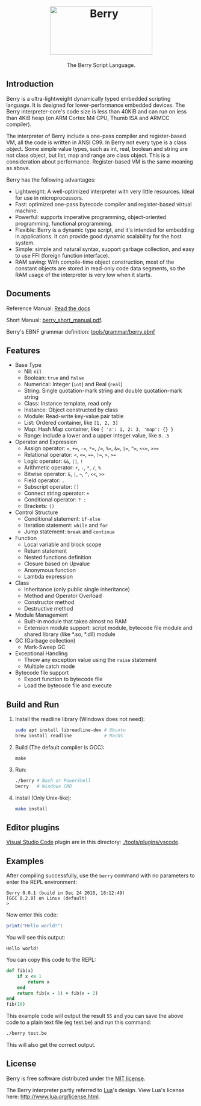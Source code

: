 <p align="center">
  <h1 align="center">
    <img src="https://gitee.com/mirrors/Berry/raw/master/berry-logo.png" alt="Berry" width=272 height=128>
  </h1>
  <p align="center">The Berry Script Language.</p>
</p>

## Introduction

Berry is a ultra-lightweight dynamically typed embedded scripting language. It is designed for lower-performance embedded devices. The Berry interpreter-core's code size is less than 40KiB and can run on less than 4KiB heap (on ARM Cortex M4 CPU, Thumb ISA and ARMCC compiler).

The interpreter of Berry include a one-pass compiler and register-based VM, all the code is written in ANSI C99. In Berry not every type is a class object. Some simple value types, such as int, real, boolean and string are not class object, but list, map and range are class object. This is a consideration about performance. 
Register-based VM is the same meaning as above.

Berry has the following advantages:

* Lightweight: A well-optimized interpreter with very little resources. Ideal for use in microprocessors.
* Fast: optimized one-pass bytecode compiler and register-based virtual machine.
* Powerful: supports imperative programming, object-oriented programming, functional programming.
* Flexible: Berry is a dynamic type script, and it's intended for embedding in applications. It can provide good dynamic scalability for the host system.
* Simple: simple and natural syntax, support garbage collection, and easy to use FFI (foreign function interface).
* RAM saving: With compile-time object construction, most of the constant objects are stored in read-only code data segments, so the RAM usage of the interpreter is very low when it starts.

## Documents

Reference Manual: [Read the docs](https://berry.readthedocs.io/)

Short Manual: [berry_short_manual.pdf](https://github.com/berry-lang/berry_doc/blob/master/pdf/berry_short_manual.pdf).

Berry's EBNF grammar definition: [tools/grammar/berry.ebnf](./tools/grammar/berry.ebnf)

## Features

* Base Type
  * Nil: `nil`
  * Boolean: `true` and `false`
  * Numerical: Integer (`int`) and Real (`real`)
  * String: Single quotation-mark string and double quotation-mark string
  * Class: Instance template, read only
  * Instance: Object constructed by class
  * Module: Read-write key-value pair table
  * List: Ordered container, like `[1, 2, 3]`
  * Map: Hash Map container, like `{ 'a': 1, 2: 3, 'map': {} }`
  * Range: include a lower and a upper integer value, like `0..5`
* Operator and Expression
  * Assign operator: `=`, `+=`, `-=`, `*=`, `/=`, `%=`, `&=`, `|=`, `^=`, `<<=`, `>>=`
  * Relational operator: `<`, `<=`, `==`, `!=`, `>`, `>=`
  * Logic operator: `&&`, `||`, `!`
  * Arithmetic operator: `+`, `-`, `*`, `/`, `%`
  * Bitwise operator: `&`, `|`, `~`, `^`, `<<`, `>>`
  * Field operator: `.`
  * Subscript operator: `[]`
  * Connect string operator: `+`
  * Conditional operator: `? :`
  * Brackets: `()`
* Control Structure
  * Conditional statement: `if-else`
  * Iteration statement: `while` and `for`
  * Jump statement: `break` and `continue`
* Function
  * Local variable and block scope
  * Return statement
  * Nested functions definition
  * Closure based on Upvalue
  * Anonymous function
  * Lambda expression
* Class
  * Inheritance (only public single inheritance)
  * Method and Operator Overload
  * Constructor method
  * Destructive method
* Module Management
  * Built-in module that takes almost no RAM
  * Extension module support: script module, bytecode file module and shared library (like *.so, *.dll) module
* GC (Garbage collection)
  * Mark-Sweep GC
* Exceptional Handling
  * Throw any exception value using the `raise` statement
  * Multiple catch mode
* Bytecode file support
  * Export function to bytecode file
  * Load the bytecode file and execute

## Build and Run

1. Install the readline library (Windows does not need):

   ``` bash
   sudo apt install libreadline-dev # Ubuntu
   brew install readline            # MacOS
   ```

2. Build (The default compiler is GCC):

   ```
   make
   ```

3. Run:

   ``` bash
   ./berry # Bash or PowerShell
   berry   # Windows CMD
   ```

4. Install (Only Unix-like):

   ``` bash
   make install
   ```

## Editor plugins

[Visual Studio Code](https://code.visualstudio.com/) plugin are in this directory: [./tools/plugins/vscode](./tools/plugins/vscode).

## Examples

After compiling successfully, use the `berry` command with no parameters to enter the REPL environment:
```
Berry 0.0.1 (build in Dec 24 2018, 18:12:49)
[GCC 8.2.0] on Linux (default)
>
```

Now enter this code:

``` lua
print("Hello world!")
```

You will see this output:

```
Hello world!
```

You can copy this code to the REPL:

``` ruby
def fib(x)
    if x <= 1
        return x
    end
    return fib(x - 1) + fib(x - 2)
end
fib(10)
```

This example code will output the result `55` and you can save the above code to a plain text file (eg test.be) and run this command:

``` bash
./berry test.be
```

This will also get the correct output.

## License

Berry is free software distributed under the [MIT license](./LICENSE).

The Berry interpreter partly referred to [Lua](http://www.lua.org/)'s design. View Lua's license here: http://www.lua.org/license.html.
